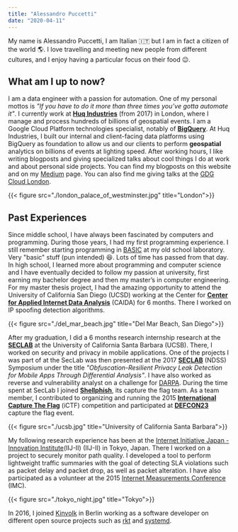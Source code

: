 ```yaml
---
title: "Alessandro Puccetti"
date: "2020-04-11"
---
```


My name is Alessandro Puccetti, I am Italian :it: but I am in fact a citizen of the world :earth_americas:.
I love travelling and meeting new people from different cultures, and I enjoy having a particular focus on their food :wink:.

## What am I up to now?


I am a data engineer with a passion for automation.
One of my personal mottos is *"If you have to do it more than three times you’ve gotta automate it"*.
I currently work at **[Huq Industries](https://huq.io)** (from 2017) in London, where I manage and process hundreds of billions of geospatial events.
I am a Google Cloud Platform technologies specialist, notably of **[BigQuery](https://cloud.google.com/bigquery)**.
At Huq Industries, I built our internal and client-facing data platforms using BigQuery as foundation
to allow us and our clients to perform **geospatial** analytics on billions of events at lighting speed.
After working hours, I like writing blogposts and giving specialized talks about cool things I do at work and about personal side projects.
You can find my blogposts on this website and on my [Medium](https://medium.com/@alepuccetti) page.
You can also find me giving talks at the [GDG Cloud London](https://www.meetup.com/gdgcloud/).

{{< figure src="./london_palace_of_westminster.jpg" title="London">}}

## Past Experiences

Since middle school, I have always been fascinated by computers and programming. During those years, I had my first programming experience.
I still remember starting programming in [BASIC](https://en.wikipedia.org/wiki/BASIC) at my old school laboratory.
Very "basic" stuff (pun intended) :laughing:.
Lots of time has passed from that day.
In high school, I learned more about programming and computer science and I have eventually decided to follow my passion at university,
first earning my bachelor degree and then my master’s in computer engineering.
For my master thesis project, I had the amazing opportunity to attend the University of California San Diego (UCSD)
working at the Center for **[Center for Applied Internet Data Analysis](https://www.caida.org/home/)** (CAIDA) for 6 months.
There I worked on IP spoofing detection algorithms.


{{< figure src="./del_mar_beach.jpg" title="Del Mar Beach, San Diego">}}

After my graduation, I did a 6 months research internship research at the
**[SECLAB](https://seclab.cs.ucsb.edu/)** at the University of California Santa Barbara (UCSB).
There, I worked  on security and privacy in mobile applications.
One of the projects I was part of at the SecLab was then presented at the 2017 **[SECLAB](https://seclab.cs.ucsb.edu/)** (NDSS) Symposium
under the title *"Obfuscation-Resilient Privacy Leak Detection for Mobile Apps Through Differential Analysis"*.
I have also worked as reverse and vulnerability analyst on a challenge for [DARPA](https://www.darpa.mil/).
During the time spent at SecLab I joined **[Shellphish](https://twitter.com/shellphish)**, its capture the flag team.
As a team member, I contributed to organizing and running the 2015 **[International Capture The Flag](https://ictf.cs.ucsb.edu/)** (iCTF)
competition and participated at **[DEFCON23](https://www.defcon.org/)** capture the flag event.

{{< figure src="./ucsb.jpg" title="University of California Santa Barbara">}}

My following research experience has been at the [Internet Initiative Japan - Innovation Institute](https://www.iij-ii.co.jp/en/)(IIJ-II) (IIJ-II) in Tokyo, Japan.
There I worked on a project to securely monitor path quality.
I developed a tool to perform lightweight traffic summaries with the goal of detecting SLA violations
such as packet delay and packet drop, as well as packet alteration.
I have also participated as a volunteer at the 2015 [Internet Measurements Conference](https://www.sigcomm.org/events/imc-conference) (IMC).

{{< figure src="./tokyo_night.jpg" title="Tokyo">}}

In 2016, I joined [Kinvolk](http://kinvolk.io/) in Berlin working as a software developer on different open source projects
such as [rkt](https://github.com/rkt/rkt) and [systemd](https://github.com/systemd/systemd).
